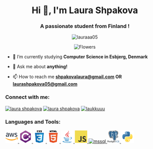 <h1 align="center">Hi 👋, I'm Laura Shpakova</h1>
<h3 align="center">A passionate student from Finland !</h3>

<p align="middle"> <img src="https://komarev.com/ghpvc/?username=lauraaa05&label=Profile%20views&color=f5d6ec&style=flat" alt="lauraaa05" /> </p>

<p align="center"> <img src="https://media3.giphy.com/media/v1.Y2lkPTc5MGI3NjExcXZpaHBhNTNwNmt5aHdjbGNhOGU3M2N1ZmlyNDB4YjVjZGk0emh4MiZlcD12MV9pbnRlcm5hbF9naWZfYnlfaWQmY3Q9Zw/aEzKGecPbUAQedpfEA/giphy.gif" alt="Flowers" width="400"  /> </p>

- 🌱 I’m currently studying **Computer Science in Esbjerg, Denmark**

- 💬 Ask me about **anything!**

- 📫 How to reach me **shpakovalaura@gmail.com OR laurashpakova05@gmail.com**

<h3 align="left">Connect with me:</h3>
<p align="left">
<a href="https://linkedin.com/in/laura shpakova" target="blank"><img align="center" src="https://raw.githubusercontent.com/rahuldkjain/github-profile-readme-generator/master/src/images/icons/Social/linked-in-alt.svg" alt="laura shpakova" height="30" width="40" /></a>
<a href="https://fb.com/laura shpakova" target="blank"><img align="center" src="https://raw.githubusercontent.com/rahuldkjain/github-profile-readme-generator/master/src/images/icons/Social/facebook.svg" alt="laura shpakova" height="30" width="40" /></a>
<a href="https://discord.gg/laukkuuu" target="blank"><img align="center" src="https://raw.githubusercontent.com/rahuldkjain/github-profile-readme-generator/master/src/images/icons/Social/discord.svg" alt="laukkuuu" height="30" width="40" /></a>
</p>

<h3 align="left">Languages and Tools:</h3>
<p align="left"> <a href="https://aws.amazon.com" target="_blank" rel="noreferrer"> <img src="https://raw.githubusercontent.com/devicons/devicon/master/icons/amazonwebservices/amazonwebservices-original-wordmark.svg" alt="aws" width="40" height="40"/> </a> <a href="https://www.w3schools.com/cs/" target="_blank" rel="noreferrer"> <img src="https://raw.githubusercontent.com/devicons/devicon/master/icons/csharp/csharp-original.svg" alt="csharp" width="40" height="40"/> </a> <a href="https://www.w3schools.com/css/" target="_blank" rel="noreferrer"> <img src="https://raw.githubusercontent.com/devicons/devicon/master/icons/css3/css3-original-wordmark.svg" alt="css3" width="40" height="40"/> </a> <a href="https://www.w3.org/html/" target="_blank" rel="noreferrer"> <img src="https://raw.githubusercontent.com/devicons/devicon/master/icons/html5/html5-original-wordmark.svg" alt="html5" width="40" height="40"/> </a> <a href="https://www.java.com" target="_blank" rel="noreferrer"> <img src="https://raw.githubusercontent.com/devicons/devicon/master/icons/java/java-original.svg" alt="java" width="40" height="40"/> </a> <a href="https://developer.mozilla.org/en-US/docs/Web/JavaScript" target="_blank" rel="noreferrer"> <img src="https://raw.githubusercontent.com/devicons/devicon/master/icons/javascript/javascript-original.svg" alt="javascript" width="40" height="40"/> </a> <a href="https://www.microsoft.com/en-us/sql-server" target="_blank" rel="noreferrer"> <img src="https://www.svgrepo.com/show/303229/microsoft-sql-server-logo.svg" alt="mssql" width="40" height="40"/> </a> <a href="https://www.postgresql.org" target="_blank" rel="noreferrer"> <img src="https://raw.githubusercontent.com/devicons/devicon/master/icons/postgresql/postgresql-original-wordmark.svg" alt="postgresql" width="40" height="40"/> </a> <a href="https://www.python.org" target="_blank" rel="noreferrer"> <img src="https://raw.githubusercontent.com/devicons/devicon/master/icons/python/python-original.svg" alt="python" width="40" height="40"/> </a> </p>
